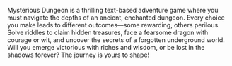 Mysterious Dungeon is a thrilling text-based adventure game where you must navigate the depths of an ancient, enchanted dungeon. Every choice you make leads to different outcomes—some rewarding, others perilous. Solve riddles to claim hidden treasures, face a fearsome dragon with courage or wit, and uncover the secrets of a forgotten underground world. Will you emerge victorious with riches and wisdom, or be lost in the shadows forever? The journey is yours to shape!
